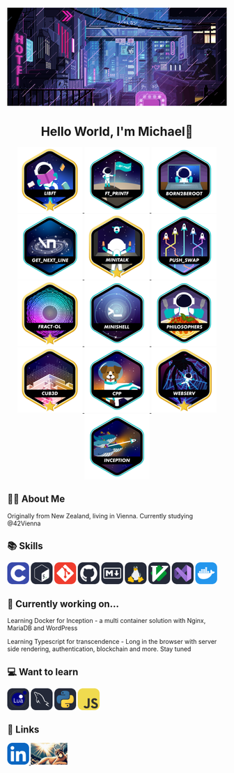 <p align="center">
    <img src="img/LVKvjL6.gif"/>

</p>

<h1 align="center">
   Hello World, I'm Michael👋
</h1>

<p align="center">
    <a href="https://github.com/Schmitzi/libft"><img src="img/libftm.png"/> </a>
    <a href="https://github.com/Schmitzi/ft_printf"><img src="img/ft_printfe.png"/> </a>
    <a><img src="img/born2beroote.png"/> </a>
    <a href="https://github.com/Schmitzi/get_next_line"><img src="img/get_next_linee.png"/> </a>
    <a href="https://github.com/Schmitzi/minitalk"><img src="img/minitalkm.png"/> </a>
    <a href="https://github.com/Schmitzi/push_swap"><img src="img/push_swape.png"/> </a>
    <a href="https://github.com/Schmitzi/fract-ol"><img src="img/fract-olm.png"/> </a>
    <a href="https://github.com/Schmitzi/minishell"><img src="img/minishelle.png"/> </a>
    <a href="https://github.com/Schmitzi/philosophers"><img src="img/philosopherse.png"/> </a>
    <a href="https://github.com/Schmitzi/cub3D"><img src="img/cub3dm.png"/> </a>
    <a href="https://github.com/Schmitzi/cpp_modules"><img src="img/cppe.png"/> </a>
    <a href="https://github.com/Schmitzi/webserv"><img src="img/webservm.png"/> </a>
    <a href="https://github.com/Schmitzi/inception"><img src="img/inceptione.png"/> </a>
</p>

## 🧑‍💻 About Me

Originally from New Zealand, living in Vienna.
Currently studying @42Vienna

## 📚 Skills
<p align="left">
    <img src="img/c.svg" height="50"/>
    <img src="img/unix.svg" height="50"/>
    <img src="img/git.svg" height="50"/>
    <img src="img/github.svg" height="50"/>
    <img src="img/markdown.svg" height="50"/>
    <img src="img/linux.svg" height="50"/>
    <img src="img/vim.svg" height="50"/>
    <img src="img/vscode.svg" height="50"/>
    <img src="img/docker.svg" height="50"/>
</p>

## 🌱 Currently working on...

Learning Docker for Inception - a multi container solution with Nginx, MariaDB and WordPress 

Learning Typescript for transcendence - Long in the browser with server side rendering, authentication, blockchain and more. Stay tuned

## 💻 Want to learn

<p align="left">
    <img src="img/lua.svg" height="50"/>
    <img src="img/mysql.svg" height="50"/>
    <img src="img/python.svg" height="50"/>
    <img src="img/javascript.svg" height="50"/>
</p>

## 🔗 Links

<p align="left">
    <a href="https://www.linkedin.com/in/michael-naysmith-839aa1255"><img src="img/linked.svg" height="50"/> </a>
    <a href="https://www.schmitzi.nz"><img src="img/1.jpeg" height="50"/> </a>
</p>
